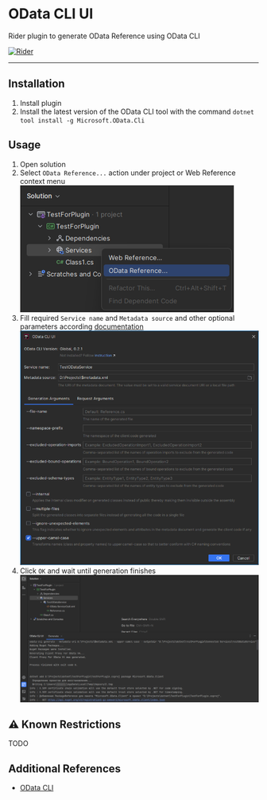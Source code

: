 # OData CLI UI

Rider plugin to generate OData Reference using OData CLI

[![Rider](https://img.shields.io/jetbrains/plugin/v/RIDER_PLUGIN_ID.svg?label=Rider&colorB=0A7BBB&style=for-the-badge&logo=rider)](https://plugins.jetbrains.com/plugin/RIDER_PLUGIN_ID)

---

## Installation

1. Install plugin
2. Install the latest version of the OData CLI tool with the command `dotnet tool install -g Microsoft.OData.Cli`

## Usage

1. Open solution
2. Select `OData Reference...` action under project or Web Reference context menu\
![](/img/action.png)
3. Fill required `Service name` and `Metadata source` and other optional parameters according [documentation](https://learn.microsoft.com/en-us/odata/odatacli/getting-started#options-1)\
![](/img/dialog.png)
4. Click `OK` and wait until generation finishes
![](/img/terminal.png)

## ⚠️ Known Restrictions

TODO

## Additional References

- [OData CLI](https://learn.microsoft.com/en-us/odata/odatacli/getting-started)